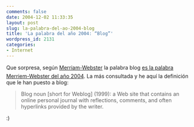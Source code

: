 ```yaml
---
comments: false
date: 2004-12-02 11:33:35
layout: post
slug: la-palabra-del-ao-2004-blog
title: 'La palabra del año 2004: “Blog”'
wordpress_id: 2131
categories:
- Internet
---
```


Que sorpresa, según [Merriam-Webster](http://www.merriam-webster.com) la palabra blog [es la palabra Merriem-Webster del año 2004](http://www.merriam-webster.com/info/04words.htm). La más consultada y he aquí la definición que le han puesto a blog:





> Blog noun [short for Weblog] (1999): a Web site that contains an online personal journal with reflections, comments, and often hyperlinks provided by the writer.





:)




 
